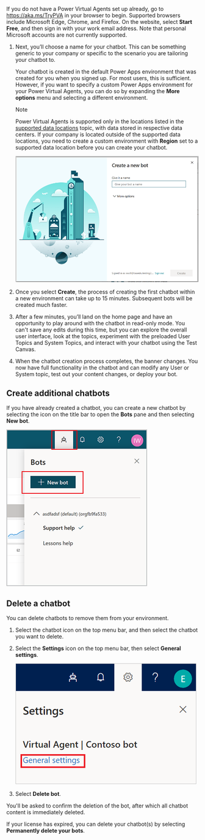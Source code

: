 If you do not have a Power Virtual Agents set up already, go
to <https://aka.ms/TryPVA> in your browser to begin. Supported browsers include
Microsoft Edge, Chrome, and Firefox. On the website, select **Start Free**, and
then sign in with your work email address. Note that personal Microsoft accounts
are not currently supported.

1.  Next, you’ll choose a name for your chatbot. This can be something generic
    to your company or specific to the scenario you are tailoring your chatbot
    to.

    Your chatbot is created in the default Power Apps environment that was
    created for you when you signed up. For most users, this is sufficient.
    However, if you want to specify a custom Power Apps environment for your
    Power Virtual Agents, you can do so by expanding the **More options** menu
    and selecting a different environment.

    >[!NOTE]
    >Power Virtual Agents is supported only in the locations listed in
    the [supported data
    locations](https://docs.microsoft.com/power-virtual-agents/data-location) topic,
    with data stored in respective data centers. If your company is located
    outside of the supported data locations, you need to create a custom
    environment with **Region** set to a supported data location before you can
    create your chatbot.

    ![Creating a new bot](../media/create-new-bot.png)

2.  Once you select **Create**, the process of creating the first chatbot within
    a new environment can take up to 15 minutes. Subsequent bots will be created
    much faster.

3.  After a few minutes, you’ll land on the home page and have an opportunity to
    play around with the chatbot in read-only mode. You can't save any edits
    during this time, but you can explore the overall user interface, look at
    the topics, experiment with the preloaded User Topics and System Topics, and
    interact with your chatbot using the Test Canvas.

4.  When the chatbot creation process completes, the banner changes. You now
    have full functionality in the chatbot and can modify any User or System
    topic, test out your content changes, or deploy your bot.

## Create additional chatbots

If you have already created a chatbot, you can create a new chatbot by selecting the
icon on the title bar to open the **Bots** pane and then selecting **New bot**.

![New bot icon in title bar](../media/new-bot-icon.png)

## Delete a chatbot

You can delete chatbots to remove them from your environment.

1.  Select the chatbot icon on the top menu bar, and then select the chatbot you
    want to delete.

2.  Select the **Settings** icon on the top menu bar, then select **General settings**.

    ![General settings](../media/general-settings.png)

3.  Select **Delete bot**.

You'll be asked to confirm the deletion of the bot, after which all chatbot
content is immediately deleted.

If your license has expired, you can delete your chatbot(s) by
selecting **Permanently delete your bots**.
